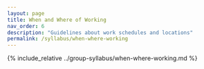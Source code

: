 ```yaml
---
layout: page
title: When and Where of Working
nav_order: 6
description: "Guidelines about work schedules and locations"
permalink: /syllabus/when-where-working
---
```


{% include_relative ../group-syllabus/when-where-working.md %} 
